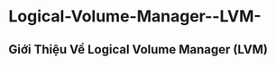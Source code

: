 Logical-Volume-Manager--LVM-
============================

<h2>Giới Thiệu Về Logical Volume Manager (LVM)</h2>
